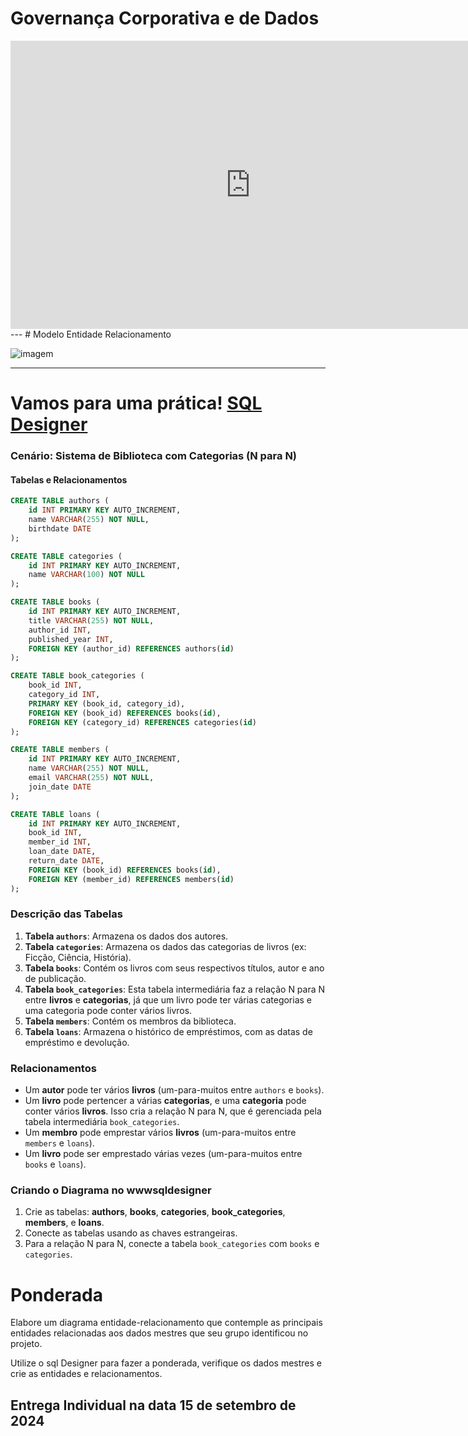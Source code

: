 # Governança Corporativa e de Dados

<iframe src="https://docs.google.com/presentation/d/10x3izehpivOdj3dD_tR89eq6XaEUL4s4/embed?start=false&loop=false&delayms=3000" frameborder="0" width="768" height="461" allowfullscreen="true" mozallowfullscreen="true" webkitallowfullscreen="true"></iframe>
---
# Modelo Entidade Relacionamento

![imagem](https://leonardofonseca.com.br/wp-content/uploads/2021/04/image.png)

---
# Vamos para uma prática! [SQL Designer](https://sql.toad.cz/)

### Cenário: Sistema de Biblioteca com Categorias (N para N)

#### Tabelas e Relacionamentos

```sql
CREATE TABLE authors (
    id INT PRIMARY KEY AUTO_INCREMENT,
    name VARCHAR(255) NOT NULL,
    birthdate DATE
);

CREATE TABLE categories (
    id INT PRIMARY KEY AUTO_INCREMENT,
    name VARCHAR(100) NOT NULL
);

CREATE TABLE books (
    id INT PRIMARY KEY AUTO_INCREMENT,
    title VARCHAR(255) NOT NULL,
    author_id INT,
    published_year INT,
    FOREIGN KEY (author_id) REFERENCES authors(id)
);

CREATE TABLE book_categories (
    book_id INT,
    category_id INT,
    PRIMARY KEY (book_id, category_id),
    FOREIGN KEY (book_id) REFERENCES books(id),
    FOREIGN KEY (category_id) REFERENCES categories(id)
);

CREATE TABLE members (
    id INT PRIMARY KEY AUTO_INCREMENT,
    name VARCHAR(255) NOT NULL,
    email VARCHAR(255) NOT NULL,
    join_date DATE
);

CREATE TABLE loans (
    id INT PRIMARY KEY AUTO_INCREMENT,
    book_id INT,
    member_id INT,
    loan_date DATE,
    return_date DATE,
    FOREIGN KEY (book_id) REFERENCES books(id),
    FOREIGN KEY (member_id) REFERENCES members(id)
);
```
### Descrição das Tabelas

1. **Tabela `authors`**: Armazena os dados dos autores.
2. **Tabela `categories`**: Armazena os dados das categorias de livros (ex: Ficção, Ciência, História).
3. **Tabela `books`**: Contém os livros com seus respectivos títulos, autor e ano de publicação.
4. **Tabela `book_categories`**: Esta tabela intermediária faz a relação N para N entre **livros** e **categorias**, já que um livro pode ter várias categorias e uma categoria pode conter vários livros.
5. **Tabela `members`**: Contém os membros da biblioteca.
6. **Tabela `loans`**: Armazena o histórico de empréstimos, com as datas de empréstimo e devolução.

### Relacionamentos

- Um **autor** pode ter vários **livros** (um-para-muitos entre `authors` e `books`).
- Um **livro** pode pertencer a várias **categorias**, e uma **categoria** pode conter vários **livros**. Isso cria a relação N para N, que é gerenciada pela tabela intermediária `book_categories`.
- Um **membro** pode emprestar vários **livros** (um-para-muitos entre `members` e `loans`).
- Um **livro** pode ser emprestado várias vezes (um-para-muitos entre `books` e `loans`).

### Criando o Diagrama no wwwsqldesigner

1. Crie as tabelas: **authors**, **books**, **categories**, **book_categories**, **members**, e **loans**.
2. Conecte as tabelas usando as chaves estrangeiras.
3. Para a relação N para N, conecte a tabela `book_categories` com `books` e `categories`.


# Ponderada

Elabore um diagrama entidade-relacionamento que contemple as principais entidades relacionadas aos dados mestres que seu grupo identificou no projeto.

Utilize o sql Designer para fazer a ponderada, verifique os dados mestres e crie as entidades e relacionamentos.

## Entrega Individual na data 15 de setembro de 2024